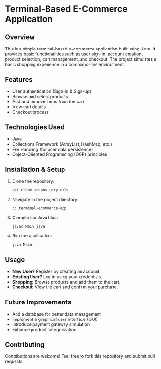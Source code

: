 # Terminal-Based E-Commerce Application

## Overview

This is a simple terminal-based e-commerce application built using Java. It provides basic functionalities such as user sign-in, account creation, product selection, cart management, and checkout. The project simulates a basic shopping experience in a command-line environment.

## Features

- User authentication (Sign-in & Sign-up)
- Browse and select products
- Add and remove items from the cart
- View cart details
- Checkout process

## Technologies Used

- Java
- Collections Framework (ArrayList, HashMap, etc.)
- File Handling (for user data persistence)
- Object-Oriented Programming (OOP) principles

## Installation & Setup

1. Clone the repository:
   ```sh
   git clone <repository-url>
   ```
2. Navigate to the project directory:
   ```sh
   cd terminal-ecommerce-app
   ```
3. Compile the Java files:
   ```sh
   javac Main.java
   ```
4. Run the application:
   ```sh
   java Main
   ```

## Usage

- **New User?** Register by creating an account.
- **Existing User?** Log in using your credentials.
- **Shopping:** Browse products and add them to the cart.
- **Checkout:** View the cart and confirm your purchase.

## Future Improvements

- Add a database for better data management
- Implement a graphical user interface (GUI)
- Introduce payment gateway simulation
- Enhance product categorization

## Contributing

Contributions are welcome! Feel free to fork this repository and submit pull requests.

